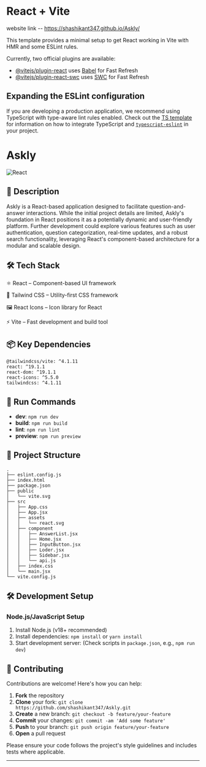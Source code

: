 # React + Vite

website link  --  https://shashikant347.github.io/Askly/

This template provides a minimal setup to get React working in Vite with HMR and some ESLint rules.

Currently, two official plugins are available:

- [@vitejs/plugin-react](https://github.com/vitejs/vite-plugin-react/blob/main/packages/plugin-react) uses [Babel](https://babeljs.io/) for Fast Refresh
- [@vitejs/plugin-react-swc](https://github.com/vitejs/vite-plugin-react/blob/main/packages/plugin-react-swc) uses [SWC](https://swc.rs/) for Fast Refresh

## Expanding the ESLint configuration

If you are developing a production application, we recommend using TypeScript with type-aware lint rules enabled. Check out the [TS template](https://github.com/vitejs/vite/tree/main/packages/create-vite/template-react-ts) for information on how to integrate TypeScript and [`typescript-eslint`](https://typescript-eslint.io) in your project.


# Askly

![React](https://img.shields.io/badge/-React-blue?logo=react&logoColor=white)

## 📝 Description

Askly is a React-based application designed to facilitate question-and-answer interactions. While the initial project details are limited, Askly's foundation in React positions it as a potentially dynamic and user-friendly platform. Further development could explore various features such as user authentication, question categorization, real-time updates, and a robust search functionality, leveraging React's component-based architecture for a modular and scalable design.

## 🛠️ Tech Stack
⚛️ React – Component-based UI framework

🎨 Tailwind CSS – Utility-first CSS framework

🖼 React Icons – Icon library for React

⚡ Vite – Fast development and build tool


## 📦 Key Dependencies

```
@tailwindcss/vite: ^4.1.11
react: ^19.1.1
react-dom: ^19.1.1
react-icons: ^5.5.0
tailwindcss: ^4.1.11
```

## 🚀 Run Commands

- **dev**: `npm run dev`
- **build**: `npm run build`
- **lint**: `npm run lint`
- **preview**: `npm run preview`


## 📁 Project Structure

```
.
├── eslint.config.js
├── index.html
├── package.json
├── public
│   └── vite.svg
├── src
│   ├── App.css
│   ├── App.jsx
│   ├── assets
│   │   └── react.svg
│   ├── component
│   │   ├── AnswerList.jsx
│   │   ├── Home.jsx
│   │   ├── InputButton.jsx
│   │   ├── Loder.jsx
│   │   ├── Sidebar.jsx
│   │   └── api.js
│   ├── index.css
│   └── main.jsx
└── vite.config.js
```

## 🛠️ Development Setup

### Node.js/JavaScript Setup
1. Install Node.js (v18+ recommended)
2. Install dependencies: `npm install` or `yarn install`
3. Start development server: (Check scripts in `package.json`, e.g., `npm run dev`)


## 👥 Contributing

Contributions are welcome! Here's how you can help:

1. **Fork** the repository
2. **Clone** your fork: `git clone https://github.com/shashikant347/Askly.git`
3. **Create** a new branch: `git checkout -b feature/your-feature`
4. **Commit** your changes: `git commit -am 'Add some feature'`
5. **Push** to your branch: `git push origin feature/your-feature`
6. **Open** a pull request

Please ensure your code follows the project's style guidelines and includes tests where applicable.

---

